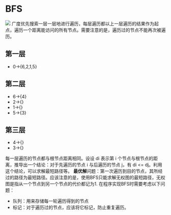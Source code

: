 # BFS
![](https://cs-notes-1256109796.cos.ap-guangzhou.myqcloud.com/95903878-725b-4ed9-bded-bc4aae0792a9.jpg)
广度优先搜索一层一层地进行遍历，每层遍历都以上一层遍历的结果作为起点，遍历一个距离能访问的所有节点。需要注意的是，遍历过的节点不能再次被遍历。
## 第一层
- 0->{6,2,1,5}
## 第二层
- 6->{4}
- 2->{}
- 1->{}
- 5->{3}
## 第三层
- 4->{}
- 3->{}
     
每一层遍历的节点都与根节点距离相同。设设 di 表示第 i 个节点与根节点的距离，推导出一个结论：对于先遍历的节点 i 与后遍历的节点 j，有 di <= dj。利用这个结论，可以求解最短路径等。
**最优解**问题：第一次遍历到目的节点，其所经过的路径为最短路径。应该注意的是，使用BFS只能求解无权图的最短路径，无权图是指从一个节点到另一个节点的代价都记为1.
在程序实现BFS时需要考虑以下问题：
- 队列：用来存储每一轮遍历得到的节点
- 标记：对于遍历过的节点，应该将它标记，防止重复遍历。



